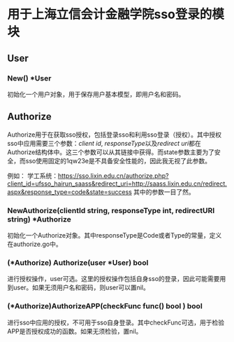 # 用于上海立信会计金融学院sso登录的模块

## User

### New() *User

初始化一个用户对象，用于保存用户基本模型，即用户名和密码。

## Authorize

Authorize用于在获取sso授权，包括登录sso和利用sso登录（授权）。其中授权sso中应用需要三个参数：*client id*, *responseType*以及*redirect uri*都在Authorize结构体中。这三个参数可以从其链接中获得。而state参数主要为了安全，而sso使用固定的1qw23e是不具备安全性能的，因此我无视了此参数。

例如：
学工系统：https://sso.lixin.edu.cn/authorize.php?client_id=ufsso_hairun_saass&redirect_uri=http://saass.lixin.edu.cn/redirect.aspx&response_type=code&state=success
其中的参数一目了然。

### NewAuthorize(clientId string, responseType int, redirectURI string) *Authorize

初始化一个Authorize对象。其中responseType是Code或者Type的常量，定义在authorize.go中。

### (*Authorize) Authorize(user *User) bool

进行授权操作，user可选。这里的授权操作包括自身sso的登录，因此可能需要用到user。如果无须用户名和密码，则user可以置nil。

### (*Authorize)AuthorizeAPP(checkFunc func() bool ) bool

进行sso中应用的授权，不可用于sso自身登录。其中checkFunc可选，用于检验APP是否授权成功的函数。如果无须检验，置nil。